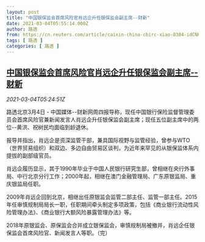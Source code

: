 ```yaml
---
layout: post
title: "中国银保监会首席风险官肖远企升任银保监会副主席--财新"
date: 2021-03-04T05:55:14.000Z
author: 路透
from: https://cn.reuters.com/article/caixin-china-cbirc-xiao-0304-idCNKCS2AW0D6
tags: [ 路透 ]
categories: [ 路透 ]
---
```

<!--1614837314000-->
[中国银保监会首席风险官肖远企升任银保监会副主席--财新](https://cn.reuters.com/article/caixin-china-cbirc-xiao-0304-idCNKCS2AW0D6)
------

<div>
<div><i>2021-03-04T05:24:51Z</i></div><p>路透北京3月4日 - 中国媒体--财新网周四报导称，现任中国银行保险监督管理委员会首席风险官兼新闻发言人肖远企升任银保监会副主席；现任五位副主席中的两位--黄洪、祝树民均面临到龄退休。</p><p>报导并指出，肖远企是资深监管干部，兼具国际视野与监管经验，曾参与WTO（世界贸易组织）和双边、多边自由贸易区谈判，为近年来罕见的从银保监体系内提拔的副部级官员。</p><p>肖远企履历显示，其于1990年毕业于中国人民银行研究生部，曾相继在央行外事局、中行北京分行工作；2000年起，相继在澳门金融管理局、广东原银监局、重庆银监局任职。</p><p>2009年肖远企回到北京，相继出任原银监会监管二部主任、监管一部主任。2015年任审慎规制局局长一职，任职期间牵头制定多项政策，包括《商业银行流动性风险管理办法》、《商业银行大额风险暴露管理办法》等。</p><p>2018年原银监会、原保监会合并成立银保监会，审慎规制局被撤并，肖远企任银保监会首席风险官、新闻发言人等职。（完）</p>
</div>
